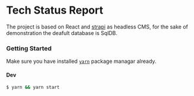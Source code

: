 # Tech Status Report

The project is based on React and [strapi](https://strapi.io/) as headless CMS, for the sake of demonstration the deafult database is SqlDB.

### Getting Started

Make sure you have installed [`yarn`](https://classic.yarnpkg.com/lang/en/) package managar already.

#### Dev

```bash
$ yarn && yarn start
```
